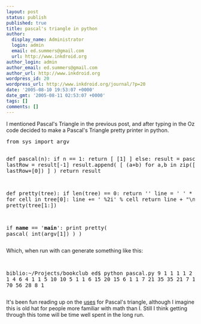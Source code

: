 ```yaml
---
layout: post
status: publish
published: true
title: pascal's triangle in python
author:
  display_name: Administrator
  login: admin
  email: ed.summers@gmail.com
  url: http://www.inkdroid.org
author_login: admin
author_email: ed.summers@gmail.com
author_url: http://www.inkdroid.org
wordpress_id: 20
wordpress_url: http://www.inkdroid.org/journal/?p=20
date: '2005-08-10 19:53:07 +0000'
date_gmt: '2005-08-11 02:53:07 +0000'
tags: []
comments: []
---
```

<p>I mentioned Pascal's Triangle in the previous post, and after typing in the Oz code decided to make a Pascal's Triangle pretty printer in python. </p>
<pre lang="python">
from sys import argv

def pascal(n):
    if n == 1:
        return [ [1] ]
    else:
        result = pascal(n-1)
        lastRow = result[-1]
        result.append( [ (a+b) for a,b in zip([0]+lastRow, lastRow+[0]) ] )
        return result

def pretty(tree):
    if len(tree) == 0: return ''
    line = '  ' * len(tree)
    for cell in tree[0]:
        line += '  %2i' % cell
    return line + &quot;\n&quot; + pretty(tree[1:])

if __name__ == '__main__':
    print pretty( pascal( int(argv[1]) ) ) 
</pre>
<p>Which, when run with can generate something like this:</p>
<pre>

biblio:~/Projects/bookclub ed$ python pascal.py 9
                     1
                   1   1
                 1   2   1
               1   3   3   1
             1   4   6   4   1
           1   5  10  10   5   1
         1   6  15  20  15   6   1
       1   7  21  35  35  21   7   1
     1   8  28  56  70  56  28   8   1 
</pre>
<p>It's been fun reading up on the <a href="http://mathforum.org/dr.math/faq/faq.pascal.triangle.html">uses</a> for Pascal's triangle, although I imagine this is old hat for people more familiar with math than I. Still I think getting through this tome will be time well spent in the long run.</p>
